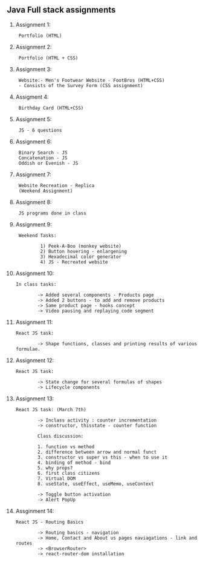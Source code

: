## Java Full stack assignments

1) Assignment 1:
        
        Portfolio (HTML)

2) Assignment 2: 

        Portfolio (HTML + CSS)

3) Assignment 3:

        Website:- Men's Footwear Website - FootBros (HTML+CSS)
        - Consists of the Survey Form (CSS assignment)

4) Assigment 4:

        Birthday Card (HTML+CSS)

5) Assignment 5: 

        JS - 6 questions

6) Assignment 6: 

        Binary Search - JS
        Concatenation - JS
        Oddish or Evenish - JS

7) Assignment 7: 

        Website Recreation - Replica 
        (Weekend Assignment)

8) Assignment 8: 

        JS programs done in class

9) Assignment 9: 

        Weekend Tasks:

                1) Peek-A-Boo (monkey website)
                2) Button hovering - enlargening
                3) Hexadecimal color generator
                4) JS - Recreated website
                
10) Assignment 10: 

        In class tasks:

                -> Added several components - Products page
                -> Added 2 buttons - to add and remove products
                -> Same product page - hooks concept
                -> Video pausing and replaying code segment 
        

11) Assignment 11:

        React JS task:

                -> Shape functions, classes and printing results of various formulae.

12) Assignment 12:

        React JS task:

                -> State change for several formulas of shapes
                -> Lifecycle components

13) Assignment 13:

        React JS task: (March 7th)

                -> Inclass activity : counter incrementation
                -> constructor, thisstate - counter function

                Class discussion:

                1. function vs method
                2. difference between arrow and normal funct
                3. constructor vs super vs this - when to use it
                4. binding of method - bind
                5. why props?
                6. first class citizens
                7. Virtual DOM
                8. useState, useEffect, useMemo, useContext

                -> Toggle button activation
                -> Alert PopUp

14) Assginment 14:

        React JS - Routing Basics

                -> Routing basics - navigation
                -> Home, Contact and About us pages naviagations - link and routes
                -> <BrowserRouter>
                -> react-router-dom installation